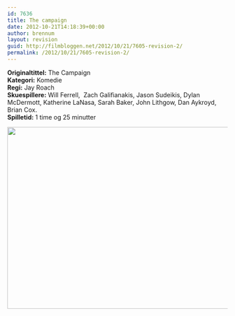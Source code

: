 ```yaml
---
id: 7636
title: The campaign
date: 2012-10-21T14:18:39+00:00
author: brennum
layout: revision
guid: http://filmbloggen.net/2012/10/21/7605-revision-2/
permalink: /2012/10/21/7605-revision-2/
---
```

**Originaltittel:** The Campaign  
**Kategori:** Komedie  
**Regi:** Jay Roach  
**Skuespillere:** Will Ferrell,  Zach Galifianakis, Jason Sudeikis, Dylan McDermott, Katherine LaNasa, Sarah Baker, John Lithgow, Dan Aykroyd, Brian Cox.  
**Spilletid:** 1 time og 25 minutter

<a href="http://filmbloggen.net/?attachment_id=7635" rel="attachment wp-att-7635"><img class="alignnone size-large wp-image-7635" src="http://filmbloggen.net/wp-content/uploads//2012/10/Film-Review-The-Campaign.JP_-620x416.jpg" alt="" width="620" height="416" /></a>